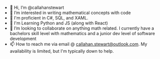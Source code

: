 - 👋 Hi, I’m @callahanstewart
- 👀 I’m interested in writing mathematical concepts with code
- 📝 I'm proficient in C#, SQL, and XAML.
- 🌱 I'm Learning Python and JS (along with React)
- 💞️ I’m looking to collaborate on anything math related. I currently have a bachelors skill level with mathematics and a junior dev level of software development
- 📫 How to reach me via email @ callahan.stewart@outlook.com. My availability is limited, but I'm typically down to help.

<!---
callahanstewart/callahanstewart is a ✨ special ✨ repository because its `README.md` (this file) appears on your GitHub profile.
You can click the Preview link to take a look at your changes.
--->
